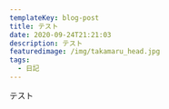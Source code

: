 ```yaml
---
templateKey: blog-post
title: テスト
date: 2020-09-24T21:21:03
description: テスト
featuredimage: /img/takamaru_head.jpg
tags:
  - 日記
---
```

テスト
